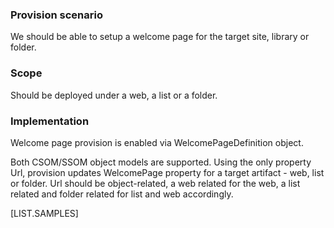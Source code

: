 

### Provision scenario
We should be able to setup a welcome page for the target site, library or folder.

### Scope
Should be deployed under a web, a list or a folder.

### Implementation
Welcome page provision is enabled via WelcomePageDefinition object.

Both CSOM/SSOM object models are supported. Using the only property Url, provision updates WelcomePage property for a target artifact - web, list or folder.
Url should be object-related, a web related for the web, a list related and folder related for list and web accordingly.

[LIST.SAMPLES]